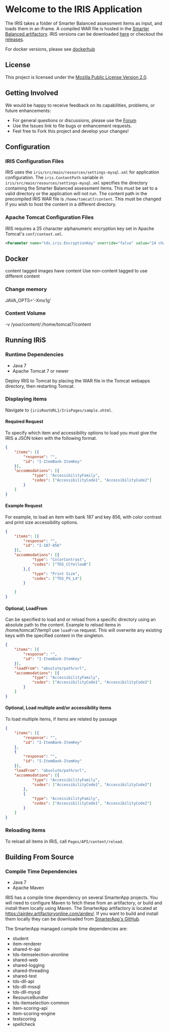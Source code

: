 # Welcome to the IRIS Application
The IRIS takes a folder of Smarter Balanced assessment items as input, and loads them in an iframe.
A compiled WAR file is hosted in the [Smarter Balanced artifactory](https://airdev.artifactoryonline.com/airdev).
IRiS versions can be downloaded [here](https://airdev.artifactoryonline.com/airdev/libs-releases-local/org/opentestsystem/delivery/iris/) or checkout the [releases](https://github.com/SmarterApp/TDS_IRIS/releases).

For docker versions, please see [dockerhub](https://hub.docker.com/r/osucass/tds_iris/tags/)

## License
This project is licensed under the [Mozilla Public License Version 2.0](https://www.mozilla.org/en-US/MPL/2.0/).

## Getting Involved
We would be happy to receive feedback on its capabilities, problems, or future enhancements:
* For general questions or discussions, please use the [Forum](http://forum.opentestsystem.org/viewforum.php?f=9)
* Use the Issues link to file bugs or enhancement requests.
* Feel free to Fork this project and develop your changes!

## Configuration
### IRIS Configuration Files
IRIS uses the `iris/src/main/resources/settings-mysql.xml` for application configuration.
The `iris.ContentPath` variable in `iris/src/main/resources/settings-mysql.xml` specifies the directory containing the Smarter Balanced assessment items.
This must be set to a valid directory or the application will not run.
The content path in the precompiled IRIS WAR file is `/home/tomcat7/content`.
This must be changed if you wish to host the content in a different directory.

### Apache Tomcat Configuration Files
IRIS requires a 25 character alphanumeric encryption key set in Apache Tomcat's `conf/context.xml`.
```xml
<Parameter name="tds.iris.EncryptionKey" override="false" value="24 characters alphanumeric Encryption key" />
```

## Docker
content tagged images have content 
Use non-content tagged to use different content

### Change memory 
JAVA_OPTS='-Xmx1g' 

### Content Volume
-v /your/content/:/home/tomcat7/content

## Running IRiS
### Runtime Dependencies
* Java 7
* Apache Tomcat 7 or newer

Deploy IRIS to Tomcat by placing the WAR file in the Tomcat webapps directory, then restarting Tomcat.

### Displaying items
Navigate to `{irisRootURL}/IrisPages/sample.xhtml`.

#### Required Request

To specify which item and accessibility options to load you must give the IRIS a JSON token with the following format.
```JSON
{
    "items": [{
        "response": "",
        "id": "I-ItemBank-ItemKey"
    }],
    "accommodations": [{
            "type": "AccessibilityFamily",
            "codes": ["AccessibilityCode1", "AccessibilityCode2"]
        }
    ]
}
```


#### Example Request

For example, to load an item with bank 187 and key 856, with color contrast and print size accessibility options.
```JSON
{
    "items": [{
        "response": "",
        "id": "I-187-856"
    }],
    "accommodations": [{
            "type": "ColorContrast",
            "codes": ["TDS_CCYellowB"]
        },{
            "type": "Print Size",
            "codes": ["TDS_PS_L4"]
        }

    ]
}
```

#### Optional, LoadFrom 

Can be specified to load and or reload from a specific directory using an absolute path to the content. Example to reload items in /home/tomcat7/temp1 use `loadFrom` request. This will overwrite any existing keys with the specified content in the singleton.
```JSON
{
    "items": [{
        "response": "",
        "id": "I-ItemBank-ItemKey"
    }],
    "loadFrom": "absolute/path/url",
    "accommodations": [{
            "type": "AccessibilityFamily",
            "codes": ["AccessibilityCode1", "AccessibilityCode2"]
        }
    ]
}
```

#### Optional, Load multiple and/or accessibility items

To load multiple items, if items are related by passage
```JSON
{
    "items": [{
        "response": "",
        "id": "I-ItemBank-ItemKey"
    },
    {
        "response": "",
        "id": "I-ItemBank-ItemKey"
    }],
    "loadFrom": "absolute/path/url",
    "accommodations": [{
            "type": "AccessibilityFamily",
            "codes": ["AccessibilityCode1", "AccessibilityCode2"]
        },
        {
            "type": "AccessibilityFamily",
            "codes": ["AccessibilityCode1", "AccessibilityCode2"]
        }
    ]
}
```

### Reloading items

To reload all items in IRiS, call `Pages/API/content/reload`.

## Building From Source
### Compile Time Dependencies
* Java 7
* Apache Maven


IRIS has a compile time dependency on several SmarterApp projects.
You will need to configure Maven to fetch these from an artifactory, or build and install them locally using Maven.
The SmarterApp artifactory is located at https://airdev.artifactoryonline.com/airdev/.
If you want to build and install them locally they can be downloaded from [SmarterApp's GitHub](https://github.com/SmarterApp).

The SmarterApp managed compile time dependencies are:
* student
* item-renderer
* shared-tr-api
* tds-itemselection-aironline
* shared-web
* shared-logging
* shared-threading
* shared-test
* tds-dll-api
* tds-dll-mssql
* tds-dll-mysql
* ResourceBundler
* tds-itemselection-common
* item-scoring-api
* item-scoring-engine
* testscoring
* spellcheck